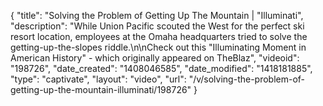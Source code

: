 {
    "title": "Solving the Problem of Getting Up The Mountain | \"Illuminati",
    "description": "While Union Pacific scouted the West for the perfect ski resort location, employees at the Omaha headquarters tried to solve the getting-up-the-slopes riddle.\n\nCheck out this \"Illuminating Moment in American History\" - which originally appeared on TheBlaz",
    "videoid": "198726",
    "date_created": "1408046585",
    "date_modified": "1418181885",
    "type": "captivate",
    "layout": "video",
    "url": "\/v\/solving-the-problem-of-getting-up-the-mountain-illuminati\/198726"
}